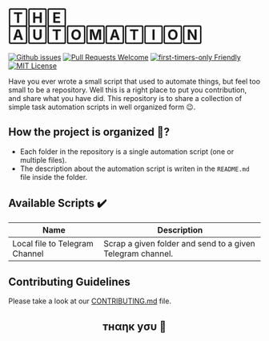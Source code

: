 # 🅃🄷🄴 🄰🅄🅃🄾🄼🄰🅃🄸🄾🄽
[![Github issues](https://img.shields.io/github/issues/wendirad/the.automation.svg?style=for-the-badge)](https://github.com/wendirad/the.automation/issues)
[![Pull Requests Welcome](https://img.shields.io/badge/PRs-welcome-white.svg?style=for-the-badge)](http://makeapullrequest.com)
[![first-timers-only Friendly](https://img.shields.io/badge/first--timers--only-friendly-blue.svg?style=for-the-badge)](http://www.firsttimersonly.com/)
[![MIT License](https://img.shields.io/badge/License-MIT-green?style=for-the-badge)](https://opensource.org/licenses/MIT)

Have you ever wrote a small script that used to automate things, but feel too small to be a repository. Well this is a right place to put you contribution, and share what you have did. This repository is to share a collection of simple task automation scripts in well organized form :wink:. 

## How the project is organized 📁?
* Each folder in the repository is a single automation script (one or multiple files).
* The description about the automation script is writen in the `README.md` file inside the folder.

## Available Scripts ✔️
| Name |  Description |
| ---- | ------------ |
| Local file to Telegram Channel | Scrap a given folder and send to a given Telegram channel. |

## Contributing Guidelines
Please take a look at our [CONTRIBUTING.md](https://github.com/wendirad/the.automation/blob/main/CONTRIBUTING.md) file.

<h2 align="center">тнαηк уσυ 💝</h2>
